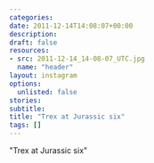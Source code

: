 ```yaml
---
categories:
date: 2011-12-14T14:08:07+00:00
description:
draft: false
resources:
- src: 2011-12-14_14-08-07_UTC.jpg
  name: "header"
layout: instagram
options:
  unlisted: false
stories:
subtitle:
title: "Trex at Jurassic six"
tags: []
---
```


"Trex at Jurassic six"
